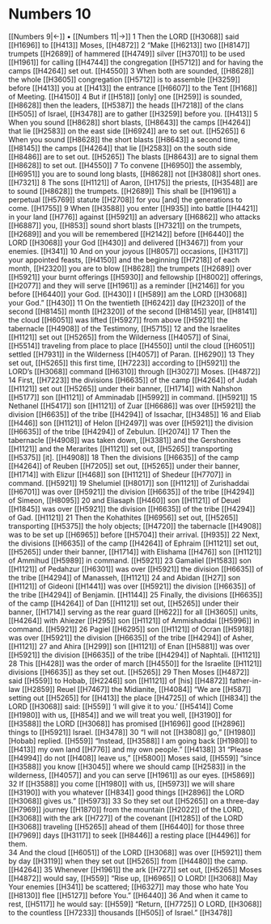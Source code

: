 # Numbers 10
[[Numbers 9|←]] • [[Numbers 11|→]]
1 Then the LORD [[H3068]] said [[H1696]] to [[H413]] Moses, [[H4872]] 
2 “Make [[H6213]] two [[H8147]] trumpets [[H2689]] of hammered [[H4749]] silver [[H3701]] to be used [[H1961]] for calling [[H4744]] the congregation [[H5712]] and for having the camps [[H4264]] set out. [[H4550]] 
3 When both are sounded, [[H8628]] the whole [[H3605]] congregation [[H5712]] is to assemble [[H3259]] before [[H413]] you at [[H413]] the entrance [[H6607]] to the Tent [[H168]] of Meeting. [[H4150]] 
4 But if [[H518]] [only] one [[H259]] is sounded, [[H8628]] then the leaders, [[H5387]] the heads [[H7218]] of the clans [[H505]] of Israel, [[H3478]] are to gather [[H3259]] before you. [[H413]] 
5 When you sound [[H8628]] short blasts, [[H8643]] the camps [[H4264]] that lie [[H2583]] on the east side [[H6924]] are to set out. [[H5265]] 
6 When you sound [[H8628]] the short blasts [[H8643]] a second time, [[H8145]] the camps [[H4264]] that lie [[H2583]] on the south side [[H8486]] are to set out. [[H5265]] The blasts [[H8643]] are to signal them [[H8628]] to set out. [[H4550]] 
7 To convene [[H6950]] the assembly, [[H6951]] you are to sound long blasts, [[H8628]] not [[H3808]] short ones. [[H7321]] 
8 The sons [[H1121]] of Aaron, [[H175]] the priests, [[H3548]] are to sound [[H8628]] the trumpets. [[H2689]] This shall be [[H1961]] a perpetual [[H5769]] statute [[H2708]] for you  [and] the generations to come. [[H1755]] 
9 When [[H3588]] you enter [[H935]] into battle [[H4421]] in your land [[H776]] against [[H5921]] an adversary [[H6862]] who attacks [[H6887]] you, [[H853]] sound short blasts [[H7321]] on the trumpets, [[H2689]] and you will be remembered [[H2142]] before [[H6440]] the LORD [[H3068]] your God [[H430]] and delivered [[H3467]] from your enemies. [[H341]] 
10 And on your joyous [[H8057]] occasions, [[H3117]] your appointed feasts, [[H4150]] and the beginning [[H7218]] of each month, [[H2320]] you are to blow [[H8628]] the trumpets [[H2689]] over [[H5921]] your burnt offerings [[H5930]] and fellowship [[H8002]] offerings, [[H2077]] and they will serve [[H1961]] as a reminder [[H2146]] for you before [[H6440]] your God. [[H430]] I [[H589]] am the LORD [[H3068]] your God.” [[H430]] 
11 On the twentieth [[H6242]] day [[H2320]] of the second [[H8145]] month [[H2320]] of the second [[H8145]] year, [[H8141]] the cloud [[H6051]] was lifted [[H5927]] from above [[H5921]] the tabernacle [[H4908]] of the Testimony, [[H5715]] 
12 and the Israelites [[H1121]] set out [[H5265]] from the Wilderness [[H4057]] of Sinai, [[H5514]] traveling from place to place [[H4550]] until the cloud [[H6051]] settled [[H7931]] in the Wilderness [[H4057]] of Paran. [[H6290]] 
13 They set out, [[H5265]] this first time, [[H7223]] according to [[H5921]] the LORD’s [[H3068]] command [[H6310]] through [[H3027]] Moses. [[H4872]] 
14 First, [[H7223]] the divisions [[H6635]] of the camp [[H4264]] of Judah [[H1121]] set out [[H5265]] under their banner, [[H1714]] with Nahshon [[H5177]] son [[H1121]] of Amminadab [[H5992]] in command. [[H5921]] 
15 Nethanel [[H5417]] son [[H1121]] of Zuar [[H6686]] was over [[H5921]] the division [[H6635]] of the tribe [[H4294]] of Issachar, [[H3485]] 
16 and Eliab [[H446]] son [[H1121]] of Helon [[H2497]] was over [[H5921]] the division [[H6635]] of the tribe [[H4294]] of Zebulun. [[H2074]] 
17 Then the tabernacle [[H4908]] was taken down, [[H3381]] and the Gershonites [[H1121]] and the Merarites [[H1121]] set out, [[H5265]] transporting [[H5375]] [it]. [[H4908]] 
18 Then the divisions [[H6635]] of the camp [[H4264]] of Reuben [[H7205]] set out, [[H5265]] under their banner, [[H1714]] with Elizur [[H468]] son [[H1121]] of Shedeur [[H7707]] in command. [[H5921]] 
19 Shelumiel [[H8017]] son [[H1121]] of Zurishaddai [[H6701]] was over [[H5921]] the division [[H6635]] of the tribe [[H4294]] of Simeon, [[H8095]] 
20 and Eliasaph [[H460]] son [[H1121]] of Deuel [[H1845]] was over [[H5921]] the division [[H6635]] of the tribe [[H4294]] of Gad. [[H1121]] 
21 Then the Kohathites [[H6956]] set out, [[H5265]] transporting [[H5375]] the holy objects; [[H4720]] the tabernacle [[H4908]] was to be set up [[H6965]] before [[H5704]] their arrival. [[H935]] 
22 Next, the divisions [[H6635]] of the camp [[H4264]] of Ephraim [[H1121]] set out, [[H5265]] under their banner, [[H1714]] with Elishama [[H476]] son [[H1121]] of Ammihud [[H5989]] in command. [[H5921]] 
23 Gamaliel [[H1583]] son [[H1121]] of Pedahzur [[H6301]] was over [[H5921]] the division [[H6635]] of the tribe [[H4294]] of Manasseh, [[H1121]] 
24 and Abidan [[H27]] son [[H1121]] of Gideoni [[H1441]] was over [[H5921]] the division [[H6635]] of the tribe [[H4294]] of Benjamin. [[H1144]] 
25 Finally, the divisions [[H6635]] of the camp [[H4264]] of Dan [[H1121]] set out, [[H5265]] under their banner, [[H1714]] serving as the rear guard [[H622]] for all [[H3605]] units, [[H4264]] with Ahiezer [[H295]] son [[H1121]] of Ammishaddai [[H5996]] in command. [[H5921]] 
26 Pagiel [[H6295]] son [[H1121]] of Ocran [[H5918]] was over [[H5921]] the division [[H6635]] of the tribe [[H4294]] of Asher, [[H1121]] 
27 and Ahira [[H299]] son [[H1121]] of Enan [[H5881]] was over [[H5921]] the division [[H6635]] of the tribe [[H4294]] of Naphtali. [[H1121]] 
28 This [[H428]] was the order of march [[H4550]] for the Israelite [[H1121]] divisions [[H6635]] as they set out. [[H5265]] 
29 Then Moses [[H4872]] said [[H559]] to Hobab, [[H2246]] son [[H1121]] of [his] [[H4872]] father-in-law [[H2859]] Reuel [[H7467]] the Midianite, [[H4084]] “We are [[H587]] setting out [[H5265]] for [[H413]] the place [[H4725]] of which [[H834]] the LORD [[H3068]] said: [[H559]] ‘I will give it to you.’ [[H5414]] Come [[H1980]] with us, [[H854]] and we will treat you well, [[H3190]] for [[H3588]] the LORD [[H3068]] has promised [[H1696]] good [[H2896]] things to [[H5921]] Israel. [[H3478]] 
30 “I will not [[H3808]] go,” [[H1980]] [Hobab] replied. [[H559]] “Instead, [[H3588]] I am going back [[H1980]] to [[H413]] my own land [[H776]] and my own people.” [[H4138]] 
31 “Please [[H4994]] do not [[H408]] leave us,” [[H5800]] Moses said, [[H559]] “since [[H3588]] you know [[H3045]] where we should camp [[H2583]] in the wilderness, [[H4057]] and you can serve [[H1961]] as our eyes. [[H5869]] 
32 If [[H3588]] you come [[H1980]] with us, [[H5973]] we will share [[H3190]] with you  whatever [[H834]] good things [[H2896]] the LORD [[H3068]] gives us.” [[H5973]] 
33 So they set out [[H5265]] on a three-day [[H7969]] journey [[H1870]] from the mountain [[H2022]] of the LORD, [[H3068]] with the ark [[H727]] of the covenant [[H1285]] of the LORD [[H3068]] traveling [[H5265]] ahead of them [[H6440]] for those three [[H7969]] days [[H3117]] to seek [[H8446]] a resting place [[H4496]] for them.  
34 And the cloud [[H6051]] of the LORD [[H3068]] was over [[H5921]] them by day [[H3119]] when they set out [[H5265]] from [[H4480]] the camp. [[H4264]] 
35 Whenever [[H1961]] the ark [[H727]] set out, [[H5265]] Moses [[H4872]] would say, [[H559]] “Rise up, [[H6965]] O LORD! [[H3068]] May Your enemies [[H341]] be scattered; [[H6327]] may those who hate You [[H8130]] flee [[H5127]] before You.” [[H6440]] 
36 And when it came to rest, [[H5117]] he would say: [[H559]] “Return, [[H7725]] O LORD, [[H3068]] to the countless [[H7233]] thousands [[H505]] of Israel.” [[H3478]] 

